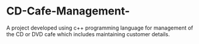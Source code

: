 # CD-Cafe-Management-
A project developed using c++ programming language for management of the CD or DVD cafe which includes maintaining customer details.
